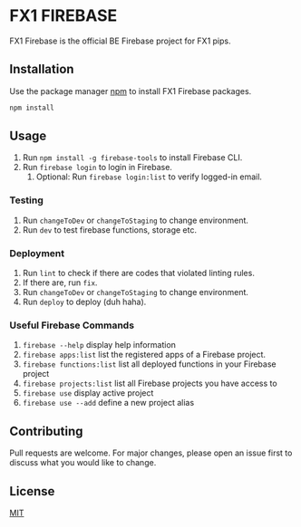 # FX1 FIREBASE

FX1 Firebase is the official BE Firebase project for FX1 pips.

## Installation

Use the package manager [npm](https://www.npmjs.com) to install FX1 Firebase packages.

```bash
npm install
```

## Usage
1. Run `npm install -g firebase-tools` to install Firebase CLI.
2. Run `firebase login` to login in Firebase.
   1. Optional: Run `firebase login:list` to verify logged-in email.
    
### Testing
1. Run `changeToDev` or `changeToStaging` to change environment.
2. Run `dev` to test firebase functions, storage etc.

### Deployment
1. Run `lint` to check if there are codes that violated linting rules.
2. If there are, run `fix`.
3. Run `changeToDev` or `changeToStaging` to change environment.
4. Run `deploy` to deploy (duh haha).

### Useful Firebase Commands
1. `firebase --help` display help information
2. `firebase apps:list` list the registered apps of a Firebase project.
3. `firebase functions:list` list all deployed functions in your Firebase project
4. `firebase projects:list` list all Firebase projects you have access to
5. `firebase use` display active project
6. `firebase use --add` define a new project alias

## Contributing
Pull requests are welcome. For major changes, please open an issue first to discuss what you would like to change.

## License
[MIT](https://choosealicense.com/licenses/mit/)
